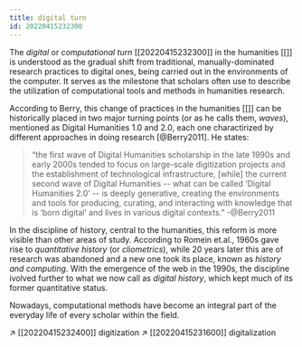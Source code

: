 ```yaml
---
title: digital turn
id: 20220415232300
---
```



The *digital* or *computational turn* [[20220415232300]] in the humanities [[]] is understood as the gradual shift from traditional, manually-dominated research practices to digital ones, being carried out in the environments of the computer. It serves as the milestone that scholars often use to describe the utilization of computational tools and methods in humanities research.

According to Berry, this change of practices in the humanities [[]] can be historically placed in two major turning points (or as he calls them, *waves*), mentioned as Digital Humanities 1.0 and 2.0, each one charactirized by different approaches in doing research [@Berry2011]. He states:

> “the first wave of Digital Humanities scholarship in the late 1990s and early 2000s tended to focus on large-scale digitization projects and the establishment of technological infrastructure, [while] the current second wave of Digital Humanities -- what can be called ‘Digital Humanities 2.0’ -- is deeply generative, creating the environments and tools for producing, curating, and interacting with knowledge that is ‘born digital’ and lives in various digital contexts.” 
-@Berry2011 

In the discipline of history, central to the humanities, this reform is more visible than other areas of study. According to Romein et.al., 1960s gave rise to *quantitative history* (or *cliometrics*), while 20 years later this are of research was abandoned and a new one took its place, known as *history and computing*. With the emergence of the web in the 1990s, the discipline ivolved further to what we now call as *digital history*, which kept much of its former quantitative status.   

Nowadays, computational methods have become an integral part of the everyday life of every scholar within the field. 

↗ [[20220415232400]] digitization
↗ [[20220415231600]] digitalization
